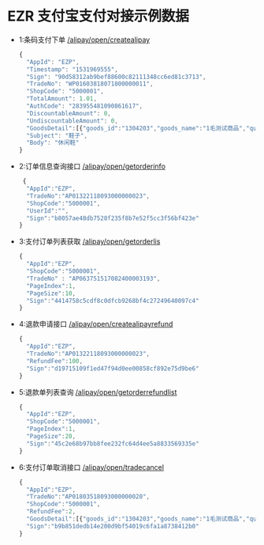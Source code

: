 # EZR 支付宝支付对接示例数据

- 1:条码支付下单
  [/alipay/open/createalipay](#) 
  ```js
  {
    "AppId": "EZP",
    "Timestamp": "1531969555",
    "Sign": "90d58312ab9bef88600c82111348cc6ed81c3713",
    "TradeNo": "WP01603818071800000011",
    "ShopCode": "5000001",
    "TotalAmount": 1.01,
    "AuthCode": "283955481090861617",
    "DiscountableAmount": 0,
    "UndiscountableAmount": 0,
    "GoodsDetail":[{"goods_id":"1304203","goods_name":"1毛测试商品","quantity":1,"price":"1"}],
    "Subject": "鞋子",
    "Body": "休闲鞋"
  }
  ```

- 2:订单信息查询接口 [/alipay/open/getorderinfo](#) 
  ```js
   {
    "AppId":"EZP",
    "TradeNo":"AP01322118093000000023", 
    "ShopCode":"5000001",
    "UserId":"", 
    "Sign":"b8057ae48db7528f235f8b7e52f5cc3f56bf423e"
  }
  ```

- 3:支付订单列表获取  [/alipay/open/getorderlis](#) 
  ```js
  {
    "AppId":"EZP", 
    "ShopCode":"5000001", 
    "TradeNo" : "AP063751517082400003193",
    "PageIndex":1,
    "PageSize":10, 
    "Sign":"4414758c5cdf8c0dfcb9268bf4c27249640097c4"
  }
  ```

- 4:退款申请接口 [/alipay/open/createalipayrefund](#) 
  ```js
  {
	"AppId":"EZP",
	"TradeNo":"AP01322118093000000023",  
	"RefundFee":100, 
	"Sign":"d19715109f1ed47f94d0ee00858cf892e75d9be6"
  } 
  ```

- 5:退款单列表查询 [/alipay/open/getorderrefundlist](#) 
  ```js
  {
    "AppId":"EZP",  
    "ShopCode":"5000001", 
    "PageIndex":1,
    "PageSize":20,
    "Sign":"45c2e68b97bb8fee232fc64d4ee5a8833569335e"
  }
  ```

- 6:支付订单取消接口 [/alipay/open/tradecancel](#) 
  ```js
  {
    "AppId":"EZP",
    "TradeNo":"AP01803518093000000020", 
    "ShopCode":"5000001",  
    "RefundFee":2,
    "GoodsDetail":[{"goods_id":"1304203","goods_name":"1毛测试商品","quantity":1,"price":"1"}],
    "Sign":"b9b851dedb14e200d9bf54019c6fa1a8738412b0"
  }
  ```
